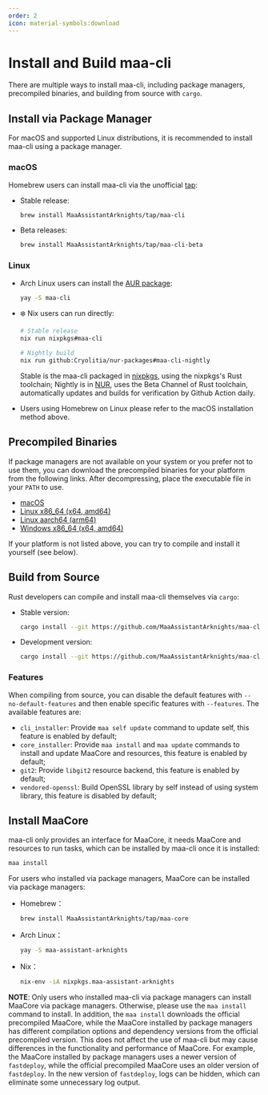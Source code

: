 ```yaml
---
order: 2
icon: material-symbols:download
---
```


# Install and Build maa-cli

There are multiple ways to install maa-cli, including package managers, precompiled binaries, and building from source with `cargo`.

## Install via Package Manager

For macOS and supported Linux distributions, it is recommended to install maa-cli using a package manager.

### macOS

Homebrew users can install maa-cli via the unofficial [tap](https://github.com/MaaAssistantArknights/homebrew-tap/):

- Stable release:

  ```bash
  brew install MaaAssistantArknights/tap/maa-cli
  ```

- Beta releases:

  ```bash
  brew install MaaAssistantArknights/tap/maa-cli-beta
  ```

### Linux

- Arch Linux users can install the [AUR package](https://aur.archlinux.org/packages/maa-cli/):

  ```bash
  yay -S maa-cli
  ```

- ❄️ Nix users can run directly:

  ```bash
  # Stable release
  nix run nixpkgs#maa-cli
  ```

  ```bash
  # Nightly build
  nix run github:Cryolitia/nur-packages#maa-cli-nightly
  ```

  Stable is the maa-cli packaged in [nixpkgs](https://github.com/NixOS/nixpkgs/blob/nixos-unstable/pkgs/by-name/ma/maa-cli/package.nix), using the nixpkgs's Rust toolchain; Nightly is in [NUR](https://github.com/Cryolitia/nur-packages/blob/master/pkgs/maa-assistant-arknights/maa-cli.nix), uses the Beta Channel of Rust toolchain, automatically updates and builds for verification by Github Action daily.

- Users using Homebrew on Linux please refer to the macOS installation method above.

## Precompiled Binaries

If package managers are not available on your system or you prefer not to use them, you can download the precompiled binaries for your platform from the following links. After decompressing, place the executable file in your `PATH` to use.

- [macOS](https://github.com/MaaAssistantArknights/maa-cli/releases/latest/download/maa_cli-v0.4.5-universal-apple-darwin.zip)
- [Linux x86_64 (x64, amd64)](https://github.com/MaaAssistantArknights/maa-cli/releases/latest/download/maa_cli-v0.4.5-x86_64-unknown-linux-gnu.tar.gz)
- [Linux aarch64 (arm64)](https://github.com/MaaAssistantArknights/maa-cli/releases/latest/download/maa_cli-v0.4.5-aarch64-unknown-linux-gnu.tar.gz)
- [Windows x86_64 (x64, amd64)](https://github.com/MaaAssistantArknights/maa-cli/releases/latest/download/maa_cli-v0.4.5-x86_64-pc-windows-msvc.zip)

If your platform is not listed above, you can try to compile and install it yourself (see below).

## Build from Source

Rust developers can compile and install maa-cli themselves via `cargo`:

- Stable version:

  ```bash
  cargo install --git https://github.com/MaaAssistantArknights/maa-cli.git --bin maa --tag stable --locked
  ```

- Development version:

  ```bash
  cargo install --git https://github.com/MaaAssistantArknights/maa-cli.git --bin maa --locked
  ```

### Features

When compiling from source, you can disable the default features with `--no-default-features` and then enable specific features with `--features`. The available features are:

- `cli_installer`: Provide `maa self update` command to update self, this feature is enabled by default;
- `core_installer`: Provide `maa install` and `maa update` commands to install and update MaaCore and resources, this feature is enabled by default;
- `git2`: Provide `libgit2` resource backend, this feature is enabled by default;
- `vendored-openssl`: Build OpenSSL library by self instead of using system library, this feature is disabled by default;

## Install MaaCore

maa-cli only provides an interface for MaaCore, it needs MaaCore and resources to run tasks, which can be installed by maa-cli once it is installed:

```bash
maa install
```

For users who installed via package managers, MaaCore can be installed via package managers:

- Homebrew：

  ```bash
  brew install MaaAssistantArknights/tap/maa-core
  ```

- Arch Linux：

  ```bash
  yay -S maa-assistant-arknights
  ```

- Nix：

  ```bash
  nix-env -iA nixpkgs.maa-assistant-arknights
  ```

**NOTE**: Only users who installed maa-cli via package managers can install MaaCore via package managers. Otherwise, please use the `maa install` command to install. In addition, the `maa install` downloads the official precompiled MaaCore, while the MaaCore installed by package managers has different compilation options and dependency versions from the official precompiled version. This does not affect the use of maa-cli but may cause differences in the functionality and performance of MaaCore. For example, the MaaCore installed by package managers uses a newer version of `fastdeploy`, while the official precompiled MaaCore uses an older version of `fastdeploy`. In the new version of `fastdeploy`, logs can be hidden, which can eliminate some unnecessary log output.

<!-- markdownlint-disable-file MD013 -->
